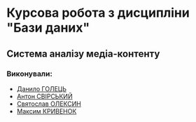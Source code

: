 
# Курсова робота з дисципліни "Бази даних"

## Система аналізу медіа-контенту

### Виконували:

* [Данило ГОЛЕЦЬ](https://github.com/dan1rock)
* [Антон СВІРСЬКИЙ](https://github.com/GddgdgMen) 
* [Святослав ОЛЕКСИН](https://github.com/Sviat1001)
* [Максим КРИВЕНОК](https://github.com/DokAndMax)
